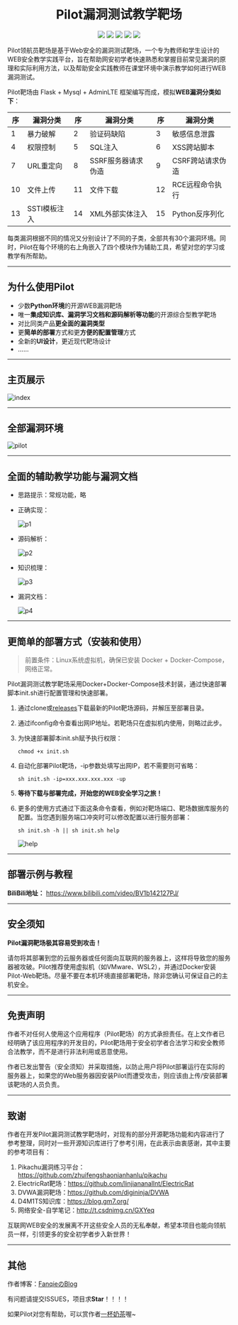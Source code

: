 <h1 align="center">
Pilot漏洞测试教学靶场
</h1>

<p align="center">
<img src="https://img.shields.io/badge/漏洞挖掘-blue">
<img src="https://img.shields.io/badge/渗透测试-blue">
<img src="https://img.shields.io/badge/Web安全-教学靶场-P">
<img src="https://img.shields.io/badge/version-1.0.0-p">
<img src="https://img.shields.io/badge/License-GPLv3-orange">
<p>

Pilot领航员靶场是基于Web安全的漏洞测试靶场，一个专为教师和学生设计的WEB安全教学实践平台，旨在帮助网安初学者快速熟悉和掌握目前常见漏洞的原理和实际利用方法，以及帮助安全实践教师在课堂环境中演示教学如何进行WEB漏洞测试。

Pilot靶场由 Flask + Mysql + AdminLTE 框架编写而成，模拟**WEB漏洞分类如下**：

| 序   | 漏洞分类     | 序   | 漏洞分类           | 序   | 漏洞分类         |
| ---- | ------------ | ---- | ------------------ | ---- | ---------------- |
| 1    | 暴力破解     | 2    | 验证码缺陷         | 3    | 敏感信息泄露     |
| 4    | 权限控制     | 5    | SQL注入            | 6    | XSS跨站脚本      |
| 7    | URL重定向    | 8    | SSRF服务器请求伪造 | 9    | CSRF跨站请求伪造 |
| 10   | 文件上传     | 11   | 文件下载           | 12   | RCE远程命令执行  |
| 13   | SSTI模板注入 | 14   | XML外部实体注入    | 15   | Python反序列化   |

每类漏洞根据不同的情况又分别设计了不同的子类，全部共有30个漏洞环境。同时，Pilot在每个环境的右上角嵌入了四个模块作为辅助工具，希望对您的学习或教学有所帮助。

---

## 为什么使用Pilot

* 少数**Python环境**的开源WEB漏洞靶场
* 唯一**集成知识库、漏洞学习文档和源码解析等功能**的开源综合型教学靶场
* 对比同类产品**更全面的漏洞类型**
* 更**简单的部署**方式和更**方便的配置管理**方式
* 全新的**UI设计**，更近现代靶场设计
* ……

---

## 主页展示

![index](readme/index.png)

---

## 全部漏洞环境

![pilot](readme/pilot.png)

---

## 全面的辅助教学功能与漏洞文档

* 思路提示：常规功能，略

* 正确实现：

  ![p1](readme/p1.png)

* 源码解析：

  ![p2](readme/p2.png)

* 知识梳理：

  ![p3](readme/p3.png)

* 漏洞文档：

  ![p4](readme/p4.png)

---

## 更简单的部署方式（安装和使用）

> 前置条件：Linux系统虚拟机，确保已安装 Docker + Docker-Compose，网络正常。

Pilot漏洞测试教学靶场采用Docker+Docker-Compose技术封装，通过快速部署脚本init.sh进行配置管理和快速部署。

1. 通过clone或[releases](https://github.com/2740908911/Pilot-Web/releases/download/v1.0.0/Pilot-Web.zip)下载最新的Pilot靶场源码，并解压至部署目录。

2. 通过ifconfig命令查看出网IP地址。若靶场只在虚拟机内使用，则略过此步。

3. 为快速部署脚本init.sh赋予执行权限：

   ```shell
   chmod +x init.sh
   ```

4. 自动化部署Pilot靶场，-ip参数处填写出网IP，若不需要则可省略：

   ```shell
   sh init.sh -ip=xxx.xxx.xxx.xxx -up
   ```

5. **等待下载与部署完成，开始您的WEB安全学习之旅！**

6. 更多的使用方式通过下面这条命令查看，例如对靶场端口、靶场数据库服务的配置。当您遇到服务端口冲突时可以修改配置以进行服务部署：

   ```shell
   sh init.sh -h || sh init.sh help
   ```

   ![help](readme/help.png)

---

## 部署示例与教程

**BiliBili地址：** https://www.bilibili.com/video/BV1b142127PJ/

<!--**图片演示：** 时间较长，可以根据部署视频进行部署-->

<!--![PILOT演示视频](readme/PILOT.gif)-->

---

## 安全须知

**Pilot漏洞靶场极其容易受到攻击！**

请勿将其部署到您的云服务器或任何面向互联网的服务器上，这样将导致您的服务器被攻破。Pilot推荐使用虚拟机（如VMware、WSL2），并通过Docker安装Pilot-Web靶场。尽量不要在本机环境直接部署靶场，除非您确认可保证自己的主机安全。

---

## 免责声明

作者不对任何人使用这个应用程序（Pilot靶场）的方式承担责任。在上文作者已经明确了该应用程序的开发目的，Pilot靶场用于安全初学者合法学习和安全教师合法教学，而不是进行非法利用或恶意使用。

作者已发出警告（安全须知）并采取措施，以防止用户将Pilot部署运行在实际的服务器上，如果您的Web服务器因安装Pilot而遭受攻击，则应该由上传/安装部署该靶场的人员负责。

---

## 致谢

作者在开发Pilot漏洞测试教学靶场时，对现有的部分开源靶场功能和内容进行了参考整理，同时对一些开源知识库进行了参考引用，在此表示由衷感谢，其中主要的参考项目有：

1. Pikachu漏洞练习平台：https://github.com/zhuifengshaonianhanlu/pikachu
2. ElectricRat靶场：https://github.com/linjiananallnt/ElectricRat
3. DVWA漏洞靶场：https://github.com/digininja/DVWA
4. D4M1TS知识库：https://blog.gm7.org/
5. 网络安全-自学笔记：http://t.csdnimg.cn/GXYeq

互联网WEB安全的发展离不开这些安全人员的无私奉献，希望本项目也能向领航员一样，引领更多的安全初学者步入新世界！

---

## 其他

作者博客：[FanqieのBlog](https://f4nq1e.com/)

有问题请提交ISSUES，项目求**Star**！！！！

如果Pilot对您有帮助，可以赏作者[一杯奶茶](https://reward.f4nq1e.com/)喔~
